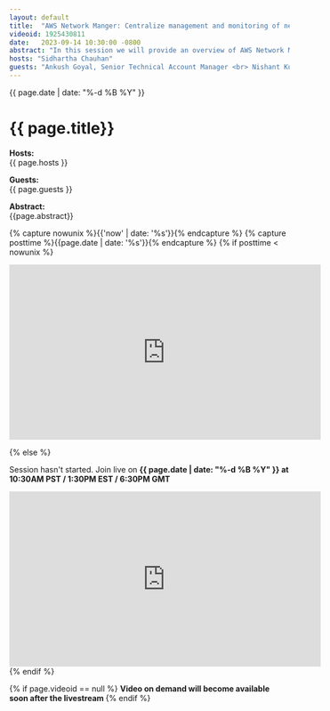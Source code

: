 ```yaml
---
layout: default
title:  "AWS Network Manger: Centralize management and monitoring of networking resource"
videoid: 1925430811
date:   2023-09-14 10:30:00 -0800
abstract: "In this session we will provide an overview of AWS Network Manager and discuss in detail how customers can leverage Network Manager for monitoring their Transit Gateways (TGWs). We will walk through a demo of how to register and visualize your TGWs in Network Manager as well as configure (TGW) events via Network Manager for monitoring/troubleshooting purposes. We will also cover how Route Analyzer can be utilized to perform an analysis of the routes in your transit gateway route tables. "
hosts: "Sidhartha Chauhan"
guests: "Ankush Goyal, Senior Technical Account Manager <br> Nishant Kumar, Senior Product Manager "
---
```

{{ page.date | date: "%-d %B %Y" }}

<h1> {{ page.title}} </h1>

<p><b> Hosts: </b> <br> {{ page.hosts }}  </p>
<p><b> Guests: </b> <br> {{ page.guests }}  </p>
<p> <b> Abstract: </b> <br> {{page.abstract}} </p>



{% capture nowunix %}{{'now' | date: '%s'}}{% endcapture %}
{% capture posttime %}{{page.date | date: '%s'}}{% endcapture %}
{% if posttime < nowunix %}   
<div class="video-container">
    <iframe src="https://player.twitch.tv/?video={{ page.videoid }}&parent=www.theroutingloop.net&parent=127.0.0.1&autoplay=false" height="315" width="560" allowfullscreen="" frameborder="0">
    </iframe>
</div>
 
{% else %}
<p>Session hasn't started. Join live on <b>{{ page.date | date: "%-d %B %Y" }} at 10:30AM PST / 1:30PM EST / 6:30PM GMT  </b><p>
<div class="video-container">
    <iframe src="https://player.twitch.tv/?channel=aws&parent=www.theroutingloop.net&parent=127.0.0.1&autoplay=false" height="315" width="560" allowfullscreen="" frameborder="0">
    </iframe>
</div>
{% endif %}


{% if page.videoid == null %}
<b> Video on demand will become available soon after the livestream </b>
{% endif %}
